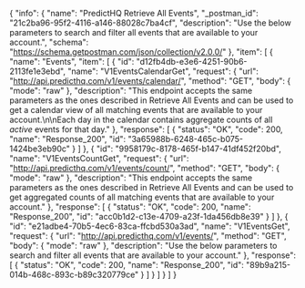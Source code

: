 {
  "info": {
    "name": "PredictHQ Retrieve All Events",
    "_postman_id": "21c2ba96-95f2-4116-a146-88028c7ba4cf",
    "description": "Use the below parameters to search and filter all events that are available to your account.",
    "schema": "https://schema.getpostman.com/json/collection/v2.0.0/"
  },
  "item": [
    {
      "name": "Events",
      "item": [
        {
          "id": "d12fb4db-e3e6-4251-90b6-2113fe1e3ebd",
          "name": "V1EventsCalendarGet",
          "request": {
            "url": "http://api.predicthq.com/v1/events/calendar/",
            "method": "GET",
            "body": {
              "mode": "raw"
            },
            "description": "This endpoint accepts the same parameters as the ones described in Retrieve All Events and can be used to get a calendar view of all matching events that are available to your account.\n\nEach day in the calendar contains aggregate counts of all _active_ events for that day."
          },
          "response": [
            {
              "status": "OK",
              "code": 200,
              "name": "Response_200",
              "id": "3a65988b-6248-465c-b075-1424be3eb90c"
            }
          ]
        },
        {
          "id": "9958179c-8178-465f-b147-41df452f20bd",
          "name": "V1EventsCountGet",
          "request": {
            "url": "http://api.predicthq.com/v1/events/count/",
            "method": "GET",
            "body": {
              "mode": "raw"
            },
            "description": "This endpoint accepts the same parameters as the ones described in Retrieve All Events and can be used to get aggregated counts of all matching events that are available to your account."
          },
          "response": [
            {
              "status": "OK",
              "code": 200,
              "name": "Response_200",
              "id": "acc0b1d2-c13e-4709-a23f-1da456db8e39"
            }
          ]
        },
        {
          "id": "e21adbe4-70b5-4ec6-83ca-ffcbd530a3ad",
          "name": "V1EventsGet",
          "request": {
            "url": "http://api.predicthq.com/v1/events/",
            "method": "GET",
            "body": {
              "mode": "raw"
            },
            "description": "Use the below parameters to search and filter all events that are available to your account."
          },
          "response": [
            {
              "status": "OK",
              "code": 200,
              "name": "Response_200",
              "id": "89b9a215-014b-468c-893c-b89c320779ce"
            }
          ]
        }
      ]
    }
  ]
}